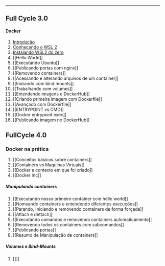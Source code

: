 ___

## Full Cycle 3.0
#### Docker
1. [Introdução](Introdução.md)
2. [Conhecendo o WSL 2](Conhecendo%20o%20WSL%202.md)
3. [Instalando WSL2 do zero](Instalando%20WSL2%20do%20zero.md)
4. [[Hello World]]
5. [[Executando Ubuntu]]
6. [[Publicando portas com nginx]]
7. [[Removendo containers]]
8. [[Acessando e alterando arquivos de um container]]
9. [[Iniciando com bind mounts]]
10. [[Trabalhando com volumes]]
11. [[Entendendo imagens e DockerHub]]
12. [[Criando primeira imagem com Dockerfile]]
13. [[Avançado com Dockerfile]]
14. [[ENTRYPOINT vs CMD]]
15. [[Docker entrypoint exec]]
16. [[Publicando imagem no DockerHub]]


## FullCycle 4.0
### Docker na prática
1. [[Conceitos básicos sobre containers]]
2. [[Containers vs Maquinas Virtuais]]
3. [[Docker e contexto em que foi criado]]
4. [[Docker Inc]]
##### Manipulando containers
1. [[Executando nosso primeiro container com hello world]]
2. [[Nomeando containers e entendendo diferentes execuções]]
3. [[Parando, Iniciando e removendo containers de forma forçada]]
4. [[Attach e dettach]]
5. [[Executando comandos e removendo containers automaticamente]]
6. [[Removendo todos os containers com subcomandos]]
7. [[Publicando portas]]
8. [[Resumo de Manipulação de containers]]

##### Volumes e Bind-Mounts
1. [[]]
